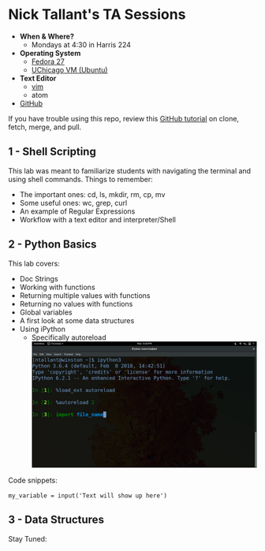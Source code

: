 # Nick Tallant's TA Sessions
- **When &amp; Where?**
    - Mondays at 4:30 in Harris 224
- **Operating System**
    - [Fedora 27](https://getfedora.org/)
    - [UChicago VM (Ubuntu)](https://howto.cs.uchicago.edu/vm:install)
- **Text Editor**
    - [vim](https://www.vim.org/)
    - atom
- [GitHub](https://github.com/ndtallant)

If you have trouble using this repo, review this [GitHub tutorial](https://help.github.com/articles/fetching-a-remote/) on clone, fetch, merge, and pull.

## 1 - Shell Scripting
This lab was meant to familiarize students with navigating the terminal and using shell commands. Things to remember:
- The important ones: cd, ls, mkdir, rm, cp, mv
- Some useful ones: wc, grep, curl
- An example of Regular Expressions
- Workflow with a text editor and interpreter/Shell

## 2 - Python Basics
This lab covers:
- Doc Strings
- Working with functions
- Returning multiple values with functions
- Returning no values with functions
- Global variables
- A first look at some data structures
- Using iPython
    - Specifically autoreload
![ ](reload.png)

Code snippets:

```
my_variable = input('Text will show up here')
```

## 3 - Data Structures
Stay Tuned:

